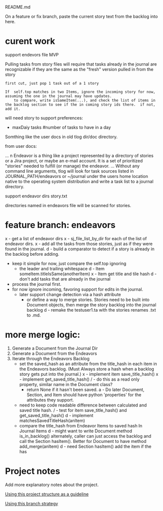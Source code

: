 README.md

On a feature or fix branch, paste the current story text 
from the backlog into here.
# curent work
support endevors file MVP

Pulling tasks from story files will require that tasks already in the journal 
are recognizable if they are the same as the "fresh" version pulled in from the story

	first cut, just pop 1 task out of a 1 story

	If  self.top matches in two Items, ignore the incoming story for now,
	assuming the one in the journal may have updates.
		to compare, write isSameItem(...), and check the list of items in the backlog section to see if the in coming story ids there.  if not, add it. 

will need story to support preferences:
 - maxDaiy tasks #number of tasks to have in a day



Somthing like the user docs in old tlog dir/doc directory.

from user docs:

...
n Endeavor is a thing like a project represented by a directory of stories or a Jira project, or maybe an e-mail account.  It is a set of prioritized "stories" needed to fulfill (or manage) the endeavor.
...
Without any command line arguments, tlog will look for task sources listed in JOURNAL_PATH/endeavors or ~/journal under the users home location native to the operating system distribution and write a task list to a journal directory.

support endeavor dirs story.txt

directories named in endeavors file will be scanned for stories.
# feature branch: endeavors
x - get a list of endeavor dirs
x - sj_file_list_by_dir for each of the list of endeavor dirs.
x - add all the tasks from those stories, just as if they were found in the journal.
d - build a comparator to detect if a story is already in the backlog before adding.
 - keep it simple for now, just compare the self.top ignoring 
	- the leader and trailing whitespace
d - Item someItem.titleIsSame(anotherItem)
x - Item get title and tile hash
d - don't add tasks that are already in the journal
 - process the journal first.
 - for now ignore incoming, favoring support for edits in the journal.
	- later support change detection via a hash attribute 
		- or define a way to merge stories.
		Stories need to be built into Document objects,
		    then merge the story backlog into the journal backlog
d - remake the testuser1.ta with the stories renames .txt to .md.

# more merge logic:
1. Generate a Document from the Journal Dir
2. Generate a Document from the Endeavors
3. Iterate through the Endeavors Backlog
    - set the saved_hash as an attribute from the title_hash 
        in each item in the Endeavors backlog.
        (Must Always store a hash when a backlog story gets put 
        into the journal.)
x - implement item save_title_hash()
x - implement get_saved_title_hash()
    / - do this as a read only property, similar name in the Document class?
        - return None if it hasn't been saved.
    a - Do later Document, Section, and Item should have python 'properties' 
      for the attributes they support.
    - need to keep code readable difference between calculated and saved title hash.
/ - test for item save_title_hash() and get_saved_title_hash()
d - implement matchesSavedTitleHash(anItem)
    - compare the title_hash from Endeavor Items to saved hash In Journal Items
        d - might want to write  Document method is_in_backlog()
            alternately, caller can just access the backlog and call the 
            Section hasItem().  Better for Document to have method add_merge(anItem)
d - need Section hasItem()
        add the item if the has 
		
# Project notes
Add more explanatory notes about the project.

[Using this project structure as a guideline](https://www.jeffknupp.com/blog/2013/08/16/open-sourcing-a-python-project-the-right-way/)

[Using this branch strategy](https://nvie.com/posts/a-successful-git-branching-model/)